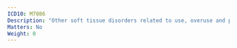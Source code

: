 ```yaml
---
ICD10: M7086
Description: "Other soft tissue disorders related to use, overuse and pressure: Lower leg"
Matters: No
Weight: 0
---
```


